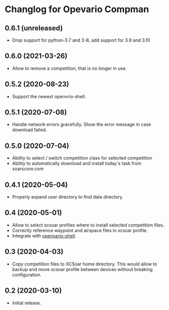 Changlog for Opevario Compman
=============================

0.6.1 (unreleased)
------------------

- Drop support for python-3.7 and 3-8, add support for 3.9 and 3.10


0.6.0 (2021-03-26)
------------------

- Allow to remove a competition, that is no longer in use.


0.5.2 (2020-08-23)
------------------

- Support the newest openvrio-shell.


0.5.1 (2020-07-08)
------------------

- Handle network errors gracefully. Show the error message in case download
  failed.


0.5.0 (2020-07-04)
------------------

- Ability to select / switch competition class for selected competition
- Ability to automatically download and install today's task from soarscore.com


0.4.1 (2020-05-04)
------------------

- Properly expand user directory to find data directory.


0.4 (2020-05-01)
----------------

- Allow to select xcsoar profiles where to install selected competition files.
- Correctly reference waypoint and airspace files in xcsoar profile.
- Integrate with [openvario-shell](https://github.com/kedder/openvario-shell).


0.3 (2020-04-03)
----------------

- Copy competition files to XCSoar home directory. This would allow to backup
  and move xcsoar profile between devices without breaking configuration.


0.2 (2020-03-10)
----------------

- Initial release.
